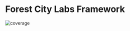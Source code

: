 Forest City Labs Framework
==========================

![coverage](https://gitlab.com/forestcitylabs/framework/framework/badges/main/coverage.svg)
